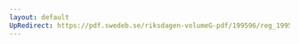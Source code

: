 ```yaml
---
layout: default
UpRedirect: https://pdf.swedeb.se/riksdagen-volumeG-pdf/199596/reg_199596/reg_199596_0021.pdf
---
```

